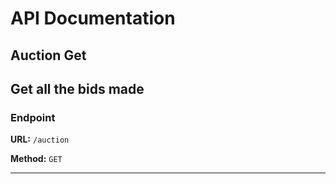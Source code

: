 # API Documentation

## Auction Get

Get all the bids made
---

### Endpoint

**URL:** `/auction`

**Method:** `GET`

---


